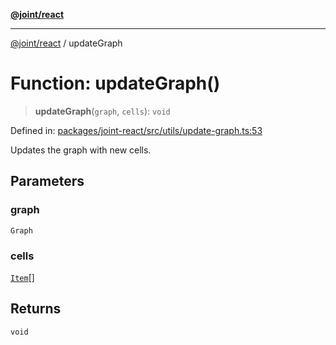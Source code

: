 [**@joint/react**](../README.md)

***

[@joint/react](../README.md) / updateGraph

# Function: updateGraph()

> **updateGraph**(`graph`, `cells`): `void`

Defined in: [packages/joint-react/src/utils/update-graph.ts:53](https://github.com/samuelgja/joint/blob/e106840dde5e040ebb90e3a712443b6737a1bf58/packages/joint-react/src/utils/update-graph.ts#L53)

Updates the graph with new cells.

## Parameters

### graph

`Graph`

### cells

[`Item`](../type-aliases/Item.md)[]

## Returns

`void`
